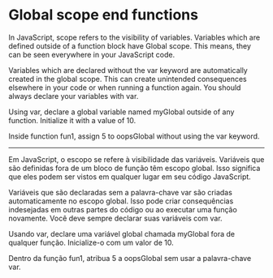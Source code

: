 # Global scope end functions

In JavaScript, scope refers to the visibility of variables. Variables which are defined outside of a function block have Global scope. This means, they can be seen everywhere in your JavaScript code.

Variables which are declared without the var keyword are automatically created in the global scope. This can create unintended consequences elsewhere in your code or when running a function again. You should always declare your variables with var.

Using var, declare a global variable named myGlobal outside of any function. Initialize it with a value of 10.

Inside function fun1, assign 5 to oopsGlobal without using the var keyword.

---

Em JavaScript, o escopo se refere à visibilidade das variáveis. Variáveis que são definidas fora de um bloco de função têm escopo global. Isso significa que eles podem ser vistos em qualquer lugar em seu código JavaScript.

Variáveis que são declaradas sem a palavra-chave var são criadas automaticamente no escopo global. Isso pode criar consequências indesejadas em outras partes do código ou ao executar uma função novamente. Você deve sempre declarar suas variáveis com var.

Usando var, declare uma variável global chamada myGlobal fora de qualquer função. Inicialize-o com um valor de 10.

Dentro da função fun1, atribua 5 a oopsGlobal sem usar a palavra-chave var.